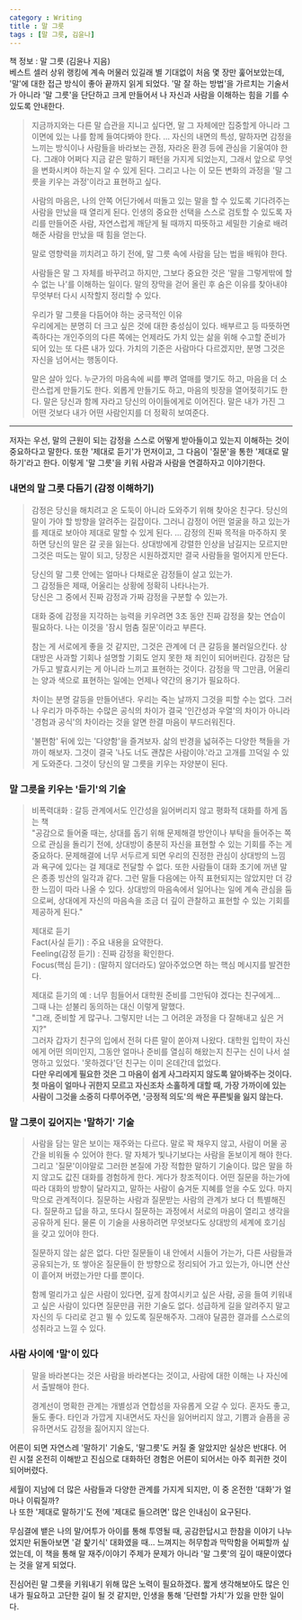 ```yaml
---
category : Writing
title : 말 그릇
tags : [말 그릇, 김윤나]
---
```


책 정보 : 말 그릇 (김윤나 지음)  
베스트 셀러 상위 랭킹에 계속 머물러 있길래 별 기대없이 처음 몇 장만 훑어보았는데, '말'에 대한 접근 방식이 좋아 끝까지 읽게 되었다. '말 잘 하는 방법'을 가르치는 기술서가 아니라 '말 그릇'을 단단하고 크게 만들어서 나 자신과 사람을 이해하는 힘을 기를 수 있도록 안내한다.    

> 지금까지와는 다른 말 습관을 지니고 싶다면, 말 그 자체에만 집중할게 아니라 그 이면에 있는 나를 함께 들여다봐야 한다. ... 자신의 내면의 특성, 말하자면 감정을 느끼는 방식이나 사람들을 바라보는 관점, 자라온 환경 등에 관심을 기울여야 한다. 그래야 어쩌다 지금 같은 말하기 패턴을 가지게 되었는지, 그래서 앞으로 무엇을 변화시켜야 하는지 알 수 있게 된다. 그리고 나는 이 모든 변화의 과정을 '말 그릇을 키우는 과정'이라고 표현하고 싶다.  
> 
> 사람의 마음은, 나의 안쪽 어딘가에서 떠돌고 있는 말을 할 수 있도록 기다려주는 사람을 만났을 때 열리게 된다. 인생의 중요한 선택을 스스로 검토할 수 있도록 자리를 만들어준 사람, 자연스럽게 깨닫게 될 때까지 따뜻하고 세밀한 기술로 배려해준 사람을 만났을 때 힘을 얻는다.  
> 
> 말로 영향력을 끼치려고 하기 전에, 말 그릇 속에 사람을 담는 법을 배워야 한다.  
> 
> 사람들은 말 그 자체를 바꾸려고 하지만, 그보다 중요한 것은 '말을 그렇게밖에 할 수 없는 나'를 이해하는 일이다. 말의 장막을 걷어 올린 후 숨은 이유를 찾아내야 무엇부터 다시 시작할지 정리할 수 있다. 
> 
> 우리가 말 그릇을 다듬어야 하는 궁극적인 이유  
> 우리에게는 분명히 더 크고 싶은 것에 대한 충성심이 있다. 배부르고 등 따뜻하면 족하다는 개인주의의 다른 쪽에는 언제라도 가치 있는 삶을 위해 수고할 준비가 되어 있는 또 다른 내가 있다. 가치의 기준은 사람마다 다르겠지만, 분명 그것은 자신을 넘어서는 행동이다.  
> 
> 말은 살아 있다. 누군가의 마음속에 씨를 뿌려 열매를 맺기도 하고, 마음을 더 소란스럽게 만들기도 한다. 외롭게 만들기도 하고, 마음의 빗장을 열어젖히기도 한다. 말은 당신과 함께 자라고 당신의 아이들에게로 이어진다. 말은 내가 가진 그 어떤 것보다 내가 어떤 사람인지를 더 정확히 보여준다.  

--- 
 
저자는 우선, 말의 근원이 되는 감정을 스스로 어떻게 받아들이고 있는지 이해하는 것이 중요하다고 말한다. 또한 '제대로 듣기'가 먼저이고, 그 다음이 '질문'을 통한 '제대로 말하기'라고 한다. 이렇게 '말 그릇'을 키워 사람과 사람을 연결하자고 이야기한다. 

### 내면의 말 그릇 다듬기 (감정 이해하기)  
> 
> 감정은 당신을 해치려고 온 도둑이 아니라 도와주기 위해 찾아온 친구다. 당신의 말이 가야 할 방향을 알려주는 길잡이다. 그러니 감정이 어떤 얼굴을 하고 있는가를 제대로 보아야 제대로 말할 수 있게 된다. ... 감정의 진짜 목적을 마주하지 못하면 당신의 말은 갈 곳을 잃는다. 상대방에게 강렬한 인상을 남길지는 모르지만 그것은 떠도는 말이 되고, 당장은 시원하겠지만 결국 사람들을 멀어지게 만든다.  
> 
> 당신의 말 그릇 안에는 얼마나 다채로운 감정들이 살고 있는가.  
> 그 감정들은 제때, 어울리는 상황에 정확히 나타나는가.  
> 당신은 그 중에서 진짜 감정과 가짜 감정을 구분할 수 있는가.  
> 
> 대화 중에 감정을 지각하는 능력을 키우려면 3초 동안 진짜 감정을 찾는 연습이 필요하다. 나는 이것을 '잠시 멈춤 질문'이라고 부른다. 
> 
> 참는 게 서로에게 좋을 것 같지만, 그것은 관계에 더 큰 갈등을 불러일으킨다. 상대방은 사과할 기회나 설명할 기회도 얻지 못한 채 죄인이 되어버린다. 감정은 담가두고 발효시키는 게 아니라 느끼고 표현하는 것이다. 감정을 딱 그만큼, 어울리는 양과 색으로 표현하는 일에는 언제나 약간의 용기가 필요하다.  
> 
> 차이는 분명 갈등을 만들어낸다. 우리는 죽는 날까지 그것을 피할 수는 없다. 그러나 우리가 마주하는 수많은 공식의 차이가 결국 '인간성과 우열'의 차이가 아니라 '경험과 공식'의 차이라는 것을 알면 한결 마음이 부드러워진다.  
> 
> '불편함' 뒤에 있는 '다양함'을 즐겨보자. 삶의 반경을 넓혀주는 다양한 책들을 가까이 해보자. 그것이 결국 '나도 너도 괜찮은 사람이야.'라고 고개를 끄덕일 수 있게 도와준다. 그것이 당신의 말 그릇을 키우는 자양분이 된다.  

### 말 그릇을 키우는 '듣기'의 기술  
 
> 비폭력대화 : 갈등 관계에서도 인간성을 잃어버리지 않고 평화적 대화를 하게 돕는 책  
> "공감으로 들어줄 때는, 상대를 돕기 위해 문제해결 방안이나 부탁을 들어주는 쪽으로 관심을 돌리기 전에, 상대방이 충분히 자신을 표현할 수 있는 기회를 주는 게 중요하다. 문제해결에 너무 서두르게 되면 우리의 진정한 관심이 상대방의 느낌과 욕구에 있다는 걸 제대로 전달할 수 없다. 또한 사람들이 대화 초기에 꺼낸 말은 종종 빙산의 일각과 같다. 그런 말들 다음에는 아직 표현되지는 않았지만 더 강한 느낌이 따라 나올 수 있다. 상대방의 마음속에서 일어나는 일에 계속 관심을 둠으로써, 상대에게 자신의 마음속을 조금 더 깊이 관찰하고 표현할 수 있는 기회를 제공하게 된다."
> 
> 제대로 듣기  
> Fact(사실 듣기) : 주요 내용을 요약한다.  
> Feeling(감정 듣기) : 진짜 감정을 확인한다.  
> Focus(핵심 듣기) : (말하지 않더라도) 알아주었으면 하는 핵심 메시지를 발견한다.  
> 
> 제대로 듣기의 예 : 너무 힘들어서 대학원 준비를 그만둬야 겠다는 친구에게...  
> 그때 나는 섣불리 동의하는 대신 이렇게 말했다.  
> "그래, 준비할 게 많구나. 그렇지만 너는 그 어려운 과정을 다 잘해내고 싶은 거지?"  
> 그러자 갑자기 친구의 입에서 전혀 다른 말이 쏟아져 나왔다. 대학원 입학이 자신에게 어떤 의미인지, 그동안 얼마나 준비를 열심히 해왔는지 친구는 신이 나서 설명하고 있었다. '못하겠다'던 친구는 이미 온데간데 없었다.   
> **다만 우리에게 필요한 것은 그 마음이 쉽게 사그라지지 않도록 알아봐주는 것이다. 첫 마음이 얼마나 귀한지 모르고 자신조차 소홀하게 대할 때, 가장 가까이에 있는 사람이 그것을 소중히 다루어주면, '긍정적 의도'의 싹은 푸른빛을 잃지 않는다.**  
   
### 말 그릇이 깊어지는 '말하기' 기술  

> 사람을 담는 말은 보이는 재주와는 다르다. 말로 꽉 채우지 않고, 사람이 머물 공간을 비워둘 수 있어야 한다. 말 자체가 빛나기보다는 사람을 돋보이게 해야 한다. 그리고 '질문'이야말로 그러한 본질에 가장 적합한 말하기 기술이다. 많은 말을 하지 않고도 값진 대화를 경험하게 한다. 게다가 창조적이다. 어떤 질문을 하는가에 따라 대화의 방향이 달라지고, 말하는 사람이 숨겨둔 지혜를 얻을 수도 있다. 마지막으로 관계적이다. 질문하는 사람과 질문받는 사람의 관계가 보다 더 특별해진다. 질문하고 답을 하고, 또다시 질문하는 과정에서 서로의 마음이 열리고 생각을 공유하게 된다. 물론 이 기술을 사용하려면 무엇보다도 상대방의 세계에 호기심을 갖고 있어야 한다.  
> 
> 질문하지 않는 삶은 없다. 다만 질문들이 내 안에서 시들어 가는가, 다른 사람들과 공유되는가, 또 쌓아온 질문들이 한 방향으로 정리되어 가고 있는가, 아니면 산산이 흩어져 버렸는가만 다를 뿐이다.  
> 
> 함께 멀리가고 싶은 사람이 있다면, 깊게 참여시키고 싶은 사람, 공을 들여 키워내고 싶은 사람이 있다면 질문만큼 귀한 기술도 없다. 성급하게 길을 알려주지 말고 자신의 두 다리로 걷고 뛸 수 있도록 질문해주자. 그래야 달콤한 결과를 스스로의 성취라고 느낄 수 있다.  

### 사람 사이에 '말'이 있다  
> 말을 바라본다는 것은 사람을 바라본다는 것이고, 사람에 대한 이해는 나 자신에서 출발해야 한다.  
> 
> 경계선이 명확한 관계는 개별성과 연합성을 자유롭게 오갈 수 있다. 혼자도 좋고, 둘도 좋다. 타인과 가깝게 지내면서도 자신을 잃어버리지 않고, 기쁨과 슬픔을 공유하면서도 감정을 짊어지지 않는다.


어른이 되면 자연스레 '말하기' 기술도, '말그릇'도 커질 줄 알았지만 실상은 반대다. 어린 시절 온전히 이해받고 진심으로 대화하던 경험은 어른이 되어서는 아주 희귀한 것이 되어버렸다.

세월이 지남에 더 많은 사람들과 다양한 관계를 가지게 되지만, 이 중 온전한 '대화'가 얼마나 이뤄질까?  
나 또한 '제대로 말하기'도 전에 '제대로 들으려면' 많은 인내심이 요구된다.  

무심결에 뱉은 나의 말/어투가 아이를 통해 투영될 때, 공감한답시고 한참을 이야기 나누었지만 뒤돌아보면 '겉 핥기식' 대화였을 때... 느껴지는 허무함과 막막함을 어찌할까 싶었는데, 이 책을 통해 말 재주/이야기 주제가 문제가 아니라 '말 그릇'의 깊이 때문이였다는 것을 알게 되었다.  

진심어린 말 그릇을 키워내기 위해 많은 노력이 필요하겠다. 짧게 생각해보아도 많은 인내가 필요하고 고단한 길이 될 것 같지만, 인생을 통해 '단련할 가치'가 있을 만한 일이다.      
